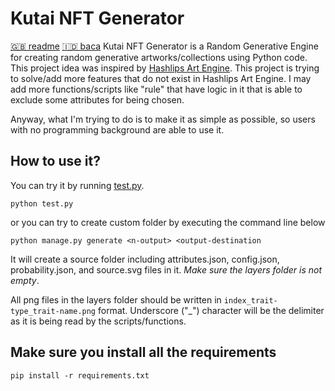 # Kutai NFT Generator
[:uk: readme](README.md) [:indonesia: baca](BACASAYA.md)
Kutai NFT Generator is a Random Generative Engine for creating random generative artworks/collections using Python code. This project idea was inspired by [Hashlips Art Engine](https://github.com/HashLips/hashlips_art_engine). This project is trying to solve/add more features that do not exist in Hashlips Art Engine. I may add more functions/scripts like "rule" that have logic in it that is able to exclude some attributes for being chosen.  

Anyway, what I'm trying to do is to make it as simple as possible, so users with no programming background are able to use it.

## How to use it?
You can try it by running [test.py](test.py).
```terminal
python test.py
```
or you can try to create custom folder by executing the command line below
```terminal
python manage.py generate <n-output> <output-destination
```
It will create a source folder including attributes.json, config.json, probability.json, and source.svg files in it. _Make sure the layers folder is not empty_.

All png files in the layers folder should be written in `index_trait-type_trait-name.png` format. Underscore ("\_") character will be the delimiter as it is being read by the scripts/functions.

## Make sure you install all the requirements
```terminal
pip install -r requirements.txt
```
